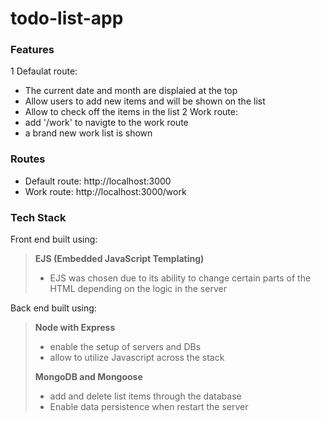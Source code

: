 # todo-list-app

### Features
1 Defaulat route:
- The current date and month are displaied at the top
- Allow users to add new items and will be shown on the list
- Allow to check off the items in the list
2 Work route:
- add '/work' to navigte to the work route
- a brand new work list is shown

### Routes
- Default route: http://localhost:3000
- Work route: http://localhost:3000/work

### Tech Stack
Front end built using:
> **EJS (Embedded JavaScript Templating)**
> - EJS was chosen due to its ability to change certain parts of the HTML depending on the logic in the server<br>


Back end built using:
> **Node with Express**
> - enable the setup of servers and DBs
> - allow to utilize Javascript across the stack
> 
> **MongoDB and Mongoose**
> - add and delete list items through the database
> - Enable data persistence when restart the server
